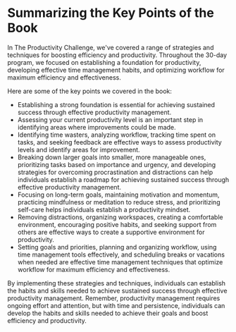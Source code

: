 Summarizing the Key Points of the Book
==================================================

In The Productivity Challenge, we've covered a range of strategies and techniques for boosting efficiency and productivity. Throughout the 30-day program, we focused on establishing a foundation for productivity, developing effective time management habits, and optimizing workflow for maximum efficiency and effectiveness.

Here are some of the key points we covered in the book:

* Establishing a strong foundation is essential for achieving sustained success through effective productivity management.
* Assessing your current productivity level is an important step in identifying areas where improvements could be made.
* Identifying time wasters, analyzing workflow, tracking time spent on tasks, and seeking feedback are effective ways to assess productivity levels and identify areas for improvement.
* Breaking down larger goals into smaller, more manageable ones, prioritizing tasks based on importance and urgency, and developing strategies for overcoming procrastination and distractions can help individuals establish a roadmap for achieving sustained success through effective productivity management.
* Focusing on long-term goals, maintaining motivation and momentum, practicing mindfulness or meditation to reduce stress, and prioritizing self-care helps individuals establish a productivity mindset.
* Removing distractions, organizing workspaces, creating a comfortable environment, encouraging positive habits, and seeking support from others are effective ways to create a supportive environment for productivity.
* Setting goals and priorities, planning and organizing workflow, using time management tools effectively, and scheduling breaks or vacations when needed are effective time management techniques that optimize workflow for maximum efficiency and effectiveness.

By implementing these strategies and techniques, individuals can establish the habits and skills needed to achieve sustained success through effective productivity management. Remember, productivity management requires ongoing effort and attention, but with time and persistence, individuals can develop the habits and skills needed to achieve their goals and boost efficiency and productivity.
